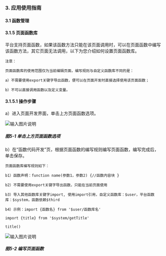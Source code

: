 ### 3. 应用使用指南

#### 3.1 函数管理

#### 3.1.5 页面函数库

平台支持页面函数，如果该函数方法只能在该页面调用时，可以在页面函数中编写该函数方法，其它页面无法调用，以下为您介绍如何设置页面函数库。

```
注意：

页面函数库的使用范围仅为当前编辑页面，编写规则与自定义函数库不同的是：

a）不需要使用export关键字导出函数，便可以在页面开发时直接选择使用该页面函数；

b）不可以直接调用函数以及定义变量。
```

#### 3.1.5.1 操作步骤

a）进入页面开发界面，单击上方页面函数选项。

![输入图片说明](../../../../images/%20SoFlu%EF%BC%88%E5%89%8D%E7%AB%AF%EF%BC%89%E5%85%A8%E8%87%AA%E5%8A%A8%E5%BC%80%E5%8F%91%E5%B9%B3%E5%8F%B0%E6%95%99%E7%A8%8B/1.%20%E6%9C%80%E6%96%B0%E7%89%88%E6%9C%AC%20-%20%E6%9B%B4%E6%96%B0%E6%97%A5%E6%9C%9F%20-%202023.01.10/3.%20%E5%BA%94%E7%94%A8%E4%BD%BF%E7%94%A8%E6%8C%87%E5%8D%97/1.%20%E5%87%BD%E6%95%B0%E7%AE%A1%E7%90%86/5-1.png)

##### 图5-1 单击上方页面函数选项

b）在“函数代码开发”页，根据页面函数的编写规则编写页面函数，编写完成后，单击保存。

```
页面函数库编写规则如下：

b1）函数声明：function name(参数1，参数2) {//函数内容块 }

b2）不需要使用export关键字导出函数，只能在当前页面使用

b3）导入其他函数库关键字import, 使用import引用，自定义函数库：$user，平台函数库：$system，函数依赖$third

b4）示例：import {函数名} from '$user/函数库名'

import {title} from '$system/getTitle'

title()
```

![输入图片说明](../../../../images/%20SoFlu%EF%BC%88%E5%89%8D%E7%AB%AF%EF%BC%89%E5%85%A8%E8%87%AA%E5%8A%A8%E5%BC%80%E5%8F%91%E5%B9%B3%E5%8F%B0%E6%95%99%E7%A8%8B/1.%20%E6%9C%80%E6%96%B0%E7%89%88%E6%9C%AC%20-%20%E6%9B%B4%E6%96%B0%E6%97%A5%E6%9C%9F%20-%202023.01.10/3.%20%E5%BA%94%E7%94%A8%E4%BD%BF%E7%94%A8%E6%8C%87%E5%8D%97/1.%20%E5%87%BD%E6%95%B0%E7%AE%A1%E7%90%86/5-2.png)

##### 图5-2 编写页面函数
